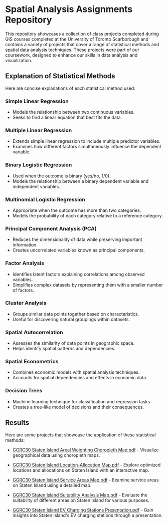 # Spatial Analysis Assignments Repository

This repository showcases a collection of class projects completed during GIS courses completed at the University of Toronto Scarborough and contains a variety of projects that cover a range of statistical methods and spatial data analysis techniques. These projects were part of our coursework, designed to enhance our skills in data analysis and visualization. 

## Explanation of Statistical Methods

Here are concise explanations of each statistical method used:

### Simple Linear Regression
- Models the relationship between two continuous variables.
- Seeks to find a linear equation that best fits the data.

### Multiple Linear Regression
- Extends simple linear regression to include multiple predictor variables.
- Examines how different factors simultaneously influence the dependent variable.

### Binary Logistic Regression
- Used when the outcome is binary (yes/no, 1/0).
- Models the relationship between a binary dependent variable and independent variables.

### Multinomial Logistic Regression
- Appropriate when the outcome has more than two categories.
- Models the probability of each category relative to a reference category.

### Principal Component Analysis (PCA)
- Reduces the dimensionality of data while preserving important information.
- Creates uncorrelated variables known as principal components.

### Factor Analysis
- Identifies latent factors explaining correlations among observed variables.
- Simplifies complex datasets by representing them with a smaller number of factors.

### Cluster Analysis
- Groups similar data points together based on characteristics.
- Useful for discovering natural groupings within datasets.

### Spatial Autocorrelation
- Assesses the similarity of data points in geographic space.
- Helps identify spatial patterns and dependencies.

### Spatial Econometrics
- Combines economic models with spatial analysis techniques.
- Accounts for spatial dependencies and effects in economic data.

### Decision Trees
- Machine learning technique for classification and regression tasks.
- Creates a tree-like model of decisions and their consequences.

## Results
Here are some projects that showcase the application of these statistical methods:

- [GGRC30 Staten Island Areal Weighting Choropleth Map.pdf](link) - Visualize geographical data using choropleth maps.

- [GGRC30 Staten Island Location-Allocation Map.pdf](link) - Explore optimized locations and allocations on Staten Island with an interactive map.

- [GGRC30 Staten Island Service Areas Map.pdf](link) - Examine service areas on Staten Island using a detailed map.

- [GGRC30 Staten Island Suitability Analysis Map.pdf](link) - Evaluate the suitability of different areas on Staten Island for various purposes.

- [GGRC30 Staten Island EV Charging Stations Presentation.pdf](link) - Gain insights into Staten Island's EV charging stations through a presentation.

